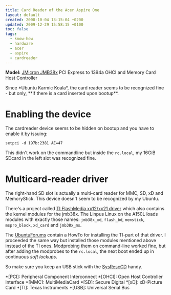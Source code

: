 ```yaml
---
title: Card Reader of the Acer Aspire One
layout: default
created: 2008-10-04 13:15:04 +0200
updated: 2009-12-29 15:58:15 +0100
toc: false
tags:
  - know-how
  - hardware
  - acer
  - aspire
  - cardreader
---
```

**Model:** [JMicron JMB38x](http://www.jmicron.com/Product_JMB38X.htm) PCI Express to 1394a OHCI and Memory Card Host Controller

<p><div class="notetip" markdown="1">
Since *Ubuntu Karmic Koala*, the card reader seems to be recognized fine - but only, **if there is a card inserted upon bootup**.
</div></p>


Enabling the device
===================

The cardreader device seems to be hidden on bootup and you have to enable it by issuing:

    setpci -d 197b:2381 AE=47

This didn't work on the commandline but inside the `rc.local`, my 16GiB SDcard in the left slot was recognized fine.


Multicard-reader driver
=======================

The right-hand SD slot is actually a multi-card reader for MMC, SD, xD and MemoryStick. This device doesn't seem to be
recognized by my Ubuntu.

There's a project called [TI FlashMedia xx12/xx21 driver](http://tifmxx.berlios.de) which also contains the kernel
modules for the jmb38x. The Linpus Linux on the A150L loads modules with exactly those names: `jmb38x_xd`,
`flash_bd`, `memstick`, `mspro_block`, `xd_card` and `jmb38x_ms`.

The [UbuntuForums](http://ubuntuforums.org/showpost.php?p=5778068&postcount=70) contain a HowTo for installing the
TI-part of that driver. I proceeded the same way but installed those modules mentioned above instead of the TI ones.
Modprobing them on command-line worked fine, but after adding the modprobes to the `rc.local`, the next boot ended up
in continuous *soft lockups*.

So make sure you keep an USB stick with the [SysRescCD](http://www.sysresccd.org/Sysresccd-manual-en_How_to_install_SystemRescueCd_on_an_USB-stick) handy.


*[PCI]: Peripheral Component Interconnect
*[OHCI]: Open Host Controller Interface
*[MMC]: MultiMediaCard
*[SD]: Secure Digital
*[xD]: xD-Picture Card
*[TI]: Texas Instruments
*[USB]: Universal Serial Bus
